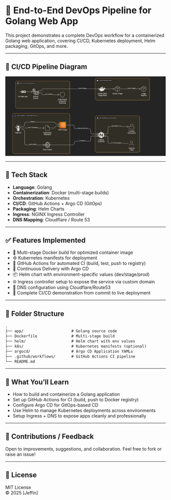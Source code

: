 # 🚀 End-to-End DevOps Pipeline for Golang Web App

This project demonstrates a complete DevOps workflow for a containerized Golang web application, covering CI/CD, Kubernetes deployment, Helm packaging, GitOps, and more.

---

## 🔄 CI/CD Pipeline Diagram

![CI/CD Pipeline](./assets/cicdflow.png)

---

## 🧰 Tech Stack

- **Language**: Golang  
- **Containerization**: Docker (multi-stage builds)  
- **Orchestration**: Kubernetes  
- **CI/CD**: GitHub Actions + Argo CD (GitOps)  
- **Packaging**: Helm Charts  
- **Ingress**: NGINX Ingress Controller  
- **DNS Mapping**: Cloudflare / Route 53  

---

## ✅ Features Implemented

- 🐳 Multi-stage Docker build for optimized container image
- ⚙️ Kubernetes manifests for deployment
- 🔄 GitHub Actions for automated CI (build, test, push to registry)
- 🚀 Continuous Delivery with Argo CD
- 📦 Helm chart with environment-specific values (dev/stage/prod)
- 🌐 Ingress controller setup to expose the service via custom domain
- 🔗 DNS configuration using Cloudflare/Route53
- 🔁 Complete CI/CD demonstration from commit to live deployment

---
## 📂 Folder Structure

```
.
├── app/                     # Golang source code
├── Dockerfile               # Multi-stage build
├── helm/                    # Helm chart with env values
├── k8s/                     # Kubernetes manifests (optional)
├── argocd/                  # Argo CD Application YAMLs
├── .github/workflows/       # GitHub Actions CI pipeline
└── README.md
```

---

## 🎯 What You’ll Learn

- How to build and containerize a Golang application
- Set up GitHub Actions for CI (build, push to Docker registry)
- Configure Argo CD for GitOps-based CD
- Use Helm to manage Kubernetes deployments across environments
- Setup Ingress + DNS to expose apps cleanly and professionally

---

## 🤝 Contributions / Feedback

Open to improvements, suggestions, and collaboration. Feel free to fork or raise an issue!

---

## 📜 License

MIT License  
© 2025 [Jeffin]

